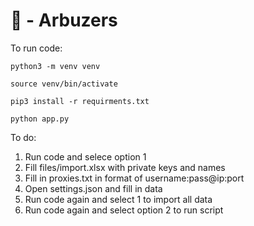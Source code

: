 # 🐻 - Arbuzers


To run code:

```
python3 -m venv venv
```
```
source venv/bin/activate
```
```
pip3 install -r requirments.txt
```
```
python app.py
```

To do:
1) Run code and selece option 1
2) Fill files/import.xlsx with private keys and names
3) Fill in proxies.txt in format of username:pass@ip:port
4) Open settings.json and fill in data
5) Run code again and select 1 to import all data
6) Run code again and select option 2 to run script
      